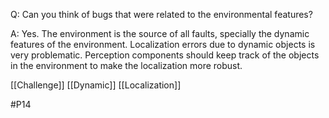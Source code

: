 Q: Can you think of bugs that were related to the environmental features?

A: Yes. The environment is the source of all faults, specially the dynamic features of the environment. Localization errors due to dynamic objects is very problematic. Perception components should keep track of the objects in the environment to make the localization more robust.

[[Challenge]]
[[Dynamic]]
[[Localization]]

#P14 